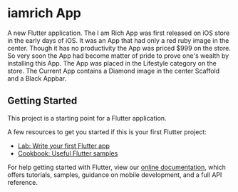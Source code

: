 # iamrich App

A new Flutter application.
The I am Rich App was first released on iOS store in the early days of iOS. It was an App that had only a red ruby image in the center. Though it has no productivity the App was priced $999 on the store. So very soon the App had become matter of pride to prove one's wealth by installing this App. The App was placed in the Lifestyle category on the store. The Current App contains a Diamond image in the center
Scaffold and a Black Appbar.

## Getting Started

This project is a starting point for a Flutter application.

A few resources to get you started if this is your first Flutter project:

- [Lab: Write your first Flutter app](https://flutter.dev/docs/get-started/codelab)
- [Cookbook: Useful Flutter samples](https://flutter.dev/docs/cookbook)

For help getting started with Flutter, view our
[online documentation](https://flutter.dev/docs), which offers tutorials,
samples, guidance on mobile development, and a full API reference.
